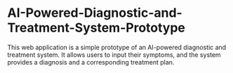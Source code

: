 # AI-Powered-Diagnostic-and-Treatment-System-Prototype
This web application is a simple prototype of an AI-powered diagnostic and treatment system. It allows users to input their symptoms, and the system provides a diagnosis and a corresponding treatment plan.

